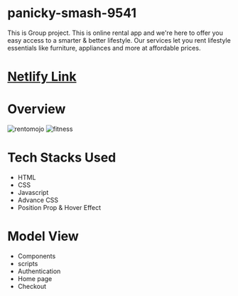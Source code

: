 # panicky-smash-9541
This is Group project. This is online rental app and we're here to offer you easy access to a smarter &amp; better lifestyle. Our services let you rent lifestyle essentials like furniture, appliances and more at affordable prices.
# [Netlify Link](https://glittering-liger-3137f9.netlify.app/)
# Overview



![rentomojo](https://user-images.githubusercontent.com/104748364/205475922-31d54887-5564-47b4-b538-b82089063aba.png)
![fitness](https://user-images.githubusercontent.com/104748364/211377331-1cd87c99-9458-4139-abb7-82fc0e654df2.png)

# Tech Stacks Used
- HTML
- CSS
- Javascript
- Advance CSS
- Position Prop & Hover Effect

# Model View
- Components
- scripts
- Authentication
- Home page
- Checkout


